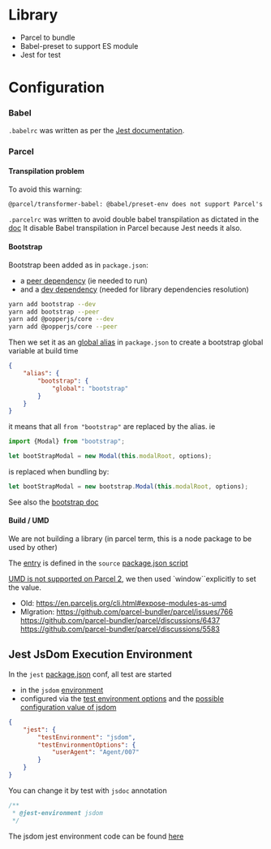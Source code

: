 Library
=======

* Parcel to bundle
* Babel-preset to support ES module
* Jest for test

Configuration
=============

### Babel

`.babelrc` was written as per the [Jest documentation](https://jestjs.io/docs/getting-started#using-babel).

### Parcel

#### Transpilation problem

To avoid this warning:

```txt
@parcel/transformer-babel: @babel/preset-env does not support Parcel's targets, which will likely result in unnecessary transpilation and larger bundle sizes.
```

`.parcelrc` was written to avoid double babel transpilation as dictated in
the [doc](https://parceljs.org/languages/javascript/#usage-with-other-tools)
It disable Babel transpilation in Parcel because Jest needs it also.

#### Bootstrap

Bootstrap been added as in `package.json`:

* a [peer dependency](https://classic.yarnpkg.com/en/docs/dependency-types#toc-peerdependencies) (ie needed to run)
* and a [dev dependency](https://github.com/yannickcr/eslint-plugin-react/issues/2332) (needed for library dependencies
  resolution)

```bash
yarn add bootstrap --dev
yarn add bootstrap --peer
yarn add @popperjs/core --dev
yarn add @popperjs/core --peer
```

Then we set it as an [global alias](https://parceljs.org/features/dependency-resolution/#global-aliases) in `package.json`
to create a bootstrap global variable at build time
```json
{
    "alias": {
        "bootstrap": {
            "global": "bootstrap"
        }
    }
}
```
it means that all `from "bootstrap"` are replaced by the alias. ie

```javascript
import {Modal} from "bootstrap";

let bootStrapModal = new Modal(this.modalRoot, options);
```
is replaced when bundling by:
```javascript
let bootStrapModal = new bootstrap.Modal(this.modalRoot, options);
```

See also the [bootstrap doc](https://getbootstrap.com/docs/5.0/getting-started/parcel/)

#### Build / UMD

We are not building a library (in parcel term, this is a node package to be used by other)

The [entry](https://parceljs.org/features/targets/#entries) is defined in the `source`
[package.json script](package.json)

[UMD is not supported on Parcel 2](
getting-started/migration/#--global), we then used `window``explicitly to set the value.

* Old: https://en.parceljs.org/cli.html#expose-modules-as-umd
* MIgration:
  https://github.com/parcel-bundler/parcel/issues/766
  https://github.com/parcel-bundler/parcel/discussions/6437
  https://github.com/parcel-bundler/parcel/discussions/5583

## Jest JsDom Execution Environment

In the `jest` [package.json](package.json) conf, all test are started

* in the `jsdom` [environment](https://jestjs.io/docs/configuration#testenvironment-string)
* configured via the [test environment options](https://jestjs.io/docs/configuration#testenvironmentoptions-object) and
  the [possible configuration value of jsdom](https://github.com/jsdom/jsdom#customizing-jsdom)

```json
{
    "jest": {
        "testEnvironment": "jsdom",
        "testEnvironmentOptions": {
            "userAgent": "Agent/007"
        }
    }
}
```

You can change it by test with `jsdoc` annotation

```javascript
/**
 * @jest-environment jsdom
 */
```

The jsdom jest environment code can be
found [here](https://github.com/facebook/jest/blob/main/packages/jest-environment-jsdom/src/index.ts)
